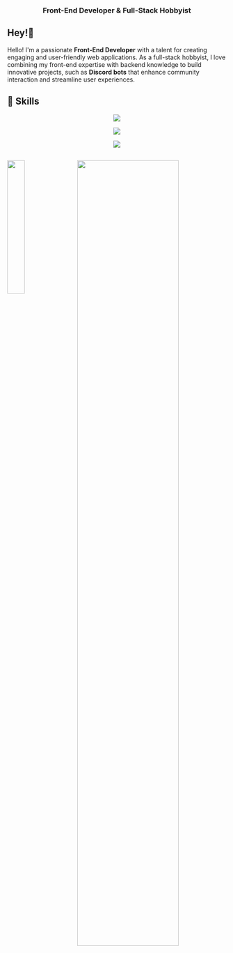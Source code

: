 <h3 align="center">Front-End Developer &amp; Full-Stack Hobbyist</h3>

## Hey!👋
Hello! I'm a passionate **Front-End Developer** with a talent for creating engaging and user-friendly web applications. As a full-stack hobbyist, I love combining my front-end expertise with backend knowledge to build innovative projects, such as **Discord bots** that enhance community interaction and streamline user experiences.


## 🚀 Skills
<p align="center">
    <a href="https://skillicons.dev">
        <img src="https://skillicons.dev/icons?i=html,css,js,ts,tailwind,sass,lua" />
    </a>
</p>
<p align="center">
    <a href="https://skillicons.dev">
        <img src="https://skillicons.dev/icons?i=nuxt,vue,react,nodejs,discord,discordjs" />
    </a>
</p>
<p align="center">
    <a href="https://skillicons.dev">
        <img src="https://skillicons.dev/icons?i=py,mysql,sqlite,sequelize" />
    </a>
</p>

##
<img src="https://github-readme-stats-theta-five-80.vercel.app/api/top-langs?username=G-Nith&count_private=true&layout=donut&langs_count=8&theme=github_dark_dimmed" width="28%" align="left" />
<img src="https://i.imgur.com/3bzvn8E.png" width="68%" align="right" />


